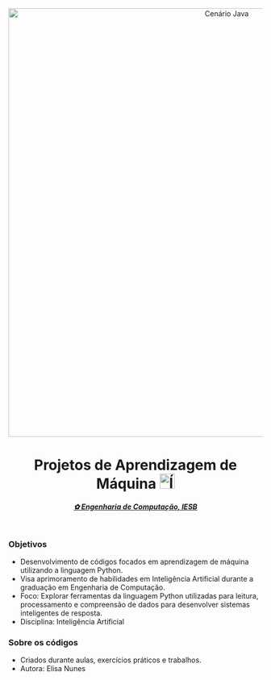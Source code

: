 <html>
<header>
  <img src="https://lh3.googleusercontent.com/pw/AP1GczOFLKKVSqbXtXFlF8zlCJDaBwKvu8ymPJMWufnHxDgPXnkpuyz0kFFqjc91ZeKEkxARhoAyzWSbLN7sTXSilHteb2lnJsdYDW2WH9jzuENXIrtm5DaH8b18tJsviVidh61-bxy8Vy4E5pxaHRhMHoHx=w1360-h227-s-no-gm?authuser=0" alt="Cenário Java" border="0" width="850"/>
  <h1>Projetos de Aprendizagem de Máquina <img src="https://lh3.googleusercontent.com/pw/AP1GczNSSDI5ktnHtnhtBzfoyXiHImEJZDWrN2RQf1eTR05cxQbNz71dwbYklEotqbcdLAA3Her9yp7_59mw0LcbR-XdbQjLWxrANQW1dYhSLQx2MbPGvPzTZHvMjQsW1bxtyx_jAM61dUkgBjjRupZSW62y=w512-h512-s-no-gm?authuser=0" alt="Ícone de Computador" border="0" width="30" /></h1>
  <h4><u><i>✿ Engenharia de Computação, IESB</i></u></h4>
</header>
</html>

### Objetivos
- Desenvolvimento de códigos focados em aprendizagem de máquina utilizando a linguagem Python.
- Visa aprimoramento de habilidades em Inteligência Artificial durante a graduação em Engenharia de Computação.
- Foco: Explorar ferramentas da linguagem Python utilizadas para leitura, processamento e compreensão de dados para desenvolver sistemas inteligentes de resposta. 
- Disciplina: Inteligência Artificial

### Sobre os códigos
- Criados durante aulas, exercícios práticos e trabalhos.
- Autora: Elisa Nunes
